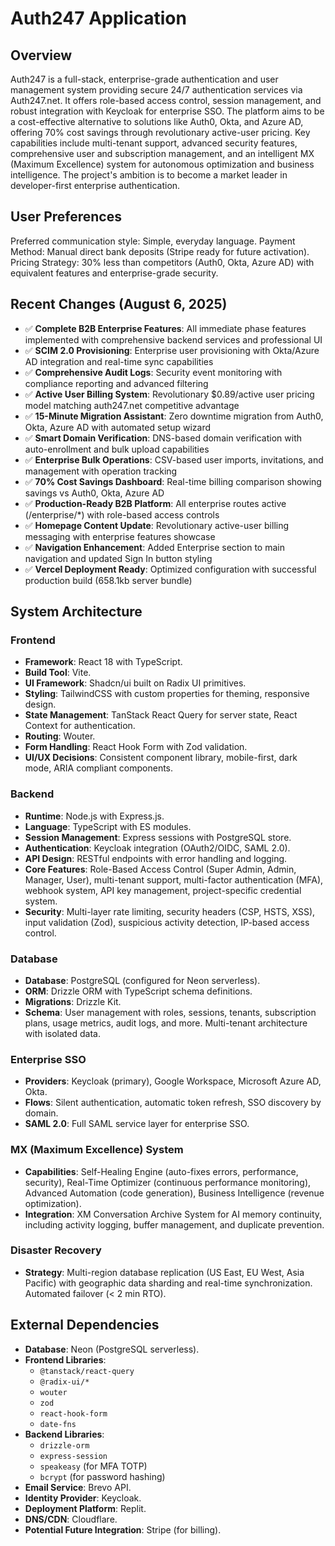 # Auth247 Application

## Overview
Auth247 is a full-stack, enterprise-grade authentication and user management system providing secure 24/7 authentication services via Auth247.net. It offers role-based access control, session management, and robust integration with Keycloak for enterprise SSO. The platform aims to be a cost-effective alternative to solutions like Auth0, Okta, and Azure AD, offering 70% cost savings through revolutionary active-user pricing. Key capabilities include multi-tenant support, advanced security features, comprehensive user and subscription management, and an intelligent MX (Maximum Excellence) system for autonomous optimization and business intelligence. The project's ambition is to become a market leader in developer-first enterprise authentication.

## User Preferences
Preferred communication style: Simple, everyday language.
Payment Method: Manual direct bank deposits (Stripe ready for future activation).
Pricing Strategy: 30% less than competitors (Auth0, Okta, Azure AD) with equivalent features and enterprise-grade security.

## Recent Changes (August 6, 2025)
- ✅ **Complete B2B Enterprise Features**: All immediate phase features implemented with comprehensive backend services and professional UI
- ✅ **SCIM 2.0 Provisioning**: Enterprise user provisioning with Okta/Azure AD integration and real-time sync capabilities
- ✅ **Comprehensive Audit Logs**: Security event monitoring with compliance reporting and advanced filtering
- ✅ **Active User Billing System**: Revolutionary $0.89/active user pricing model matching auth247.net competitive advantage
- ✅ **15-Minute Migration Assistant**: Zero downtime migration from Auth0, Okta, Azure AD with automated setup wizard
- ✅ **Smart Domain Verification**: DNS-based domain verification with auto-enrollment and bulk upload capabilities
- ✅ **Enterprise Bulk Operations**: CSV-based user imports, invitations, and management with operation tracking
- ✅ **70% Cost Savings Dashboard**: Real-time billing comparison showing savings vs Auth0, Okta, Azure AD
- ✅ **Production-Ready B2B Platform**: All enterprise routes active (/enterprise/*) with role-based access controls
- ✅ **Homepage Content Update**: Revolutionary active-user billing messaging with enterprise features showcase
- ✅ **Navigation Enhancement**: Added Enterprise section to main navigation and updated Sign In button styling
- ✅ **Vercel Deployment Ready**: Optimized configuration with successful production build (658.1kb server bundle)

## System Architecture

### Frontend
- **Framework**: React 18 with TypeScript.
- **Build Tool**: Vite.
- **UI Framework**: Shadcn/ui built on Radix UI primitives.
- **Styling**: TailwindCSS with custom properties for theming, responsive design.
- **State Management**: TanStack React Query for server state, React Context for authentication.
- **Routing**: Wouter.
- **Form Handling**: React Hook Form with Zod validation.
- **UI/UX Decisions**: Consistent component library, mobile-first, dark mode, ARIA compliant components.

### Backend
- **Runtime**: Node.js with Express.js.
- **Language**: TypeScript with ES modules.
- **Session Management**: Express sessions with PostgreSQL store.
- **Authentication**: Keycloak integration (OAuth2/OIDC, SAML 2.0).
- **API Design**: RESTful endpoints with error handling and logging.
- **Core Features**: Role-Based Access Control (Super Admin, Admin, Manager, User), multi-tenant support, multi-factor authentication (MFA), webhook system, API key management, project-specific credential system.
- **Security**: Multi-layer rate limiting, security headers (CSP, HSTS, XSS), input validation (Zod), suspicious activity detection, IP-based access control.

### Database
- **Database**: PostgreSQL (configured for Neon serverless).
- **ORM**: Drizzle ORM with TypeScript schema definitions.
- **Migrations**: Drizzle Kit.
- **Schema**: User management with roles, sessions, tenants, subscription plans, usage metrics, audit logs, and more. Multi-tenant architecture with isolated data.

### Enterprise SSO
- **Providers**: Keycloak (primary), Google Workspace, Microsoft Azure AD, Okta.
- **Flows**: Silent authentication, automatic token refresh, SSO discovery by domain.
- **SAML 2.0**: Full SAML service layer for enterprise SSO.

### MX (Maximum Excellence) System
- **Capabilities**: Self-Healing Engine (auto-fixes errors, performance, security), Real-Time Optimizer (continuous performance monitoring), Advanced Automation (code generation), Business Intelligence (revenue optimization).
- **Integration**: XM Conversation Archive System for AI memory continuity, including activity logging, buffer management, and duplicate prevention.

### Disaster Recovery
- **Strategy**: Multi-region database replication (US East, EU West, Asia Pacific) with geographic data sharding and real-time synchronization. Automated failover (< 2 min RTO).

## External Dependencies

- **Database**: Neon (PostgreSQL serverless).
- **Frontend Libraries**:
    - `@tanstack/react-query`
    - `@radix-ui/*`
    - `wouter`
    - `zod`
    - `react-hook-form`
    - `date-fns`
- **Backend Libraries**:
    - `drizzle-orm`
    - `express-session`
    - `speakeasy` (for MFA TOTP)
    - `bcrypt` (for password hashing)
- **Email Service**: Brevo API.
- **Identity Provider**: Keycloak.
- **Deployment Platform**: Replit.
- **DNS/CDN**: Cloudflare.
- **Potential Future Integration**: Stripe (for billing).